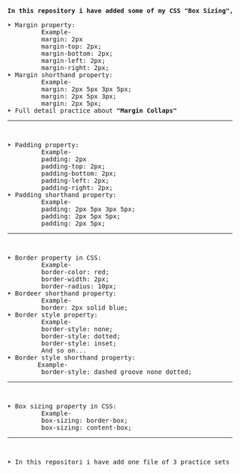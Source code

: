 <pre>
<b>In this repository i have added some of my CSS "Box Sizing", "Margin Collaps", "Margin" and "Padding" knowledge like this-</b>          

&#10148; Margin property:
         Example-
         margin: 2px
         margin-top: 2px;
         margin-bottom: 2px;
         margin-left: 2px;
         margin-right: 2px; 
&#10148; Margin shorthand property:
         Example-
         margin: 2px 5px 3px 5px;
         margin: 2px 5px 3px;
         margin: 2px 5px;
&#10148; Full detail practice about <b>"Margin Collaps"</b><hr>

&#10148; Padding property:
         Example-
         padding: 2px
         padding-top: 2px;
         padding-bottom: 2px;
         padding-left: 2px;
         padding-right: 2px; 
&#10148; Padding shorthand property:
         Example-
         padding: 2px 5px 3px 5px;
         padding: 2px 5px 5px;
         padding: 2px 5px; <hr>

&#10148; Border property in CSS:
         Example-
         border-color: red;
         border-width: 2px;
         border-radius: 10px;
&#10148; Bordeer shorthand property:
         Example-
         border: 2px solid blue;
&#10148; Border style property:
         Example-
         border-style: none;
         border-style: dotted;
         border-style: inset; 
         And so on...
&#10148; Border style shorthand property:
        Example-
         border-style: dashed groove none dotted; <hr>

&#10148; Box sizing property in CSS:
         Example-
         box-sizing: border-box;
         box-sizing: content-box; <hr>

&#10148; In this repositori i have add one file of 3 practice sets about <b>"Box sizing property, Margin collaps property</b> and so on...
</pre> 